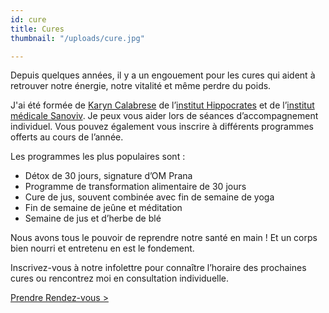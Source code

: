 ```yaml
---
id: cure
title: Cures
thumbnail: "/uploads/cure.jpg"

---
```

Depuis quelques années, il y a un engouement pour les cures qui aident à retrouver notre énergie, notre vitalité et même perdre du poids. 

J'ai été formée de [Karyn Calabrese](https://karynraw.com/) de l’[institut Hippocrates](https://instituthippocrates.com/) et de l’[institut médicale Sanoviv](https://www.sanoviv.com/). Je peux vous aider lors de séances d’accompagnement individuel. Vous pouvez également vous inscrire à différents programmes offerts au cours de l’année.

Les programmes les plus populaires sont :

* Détox de 30 jours, signature d’OM Prana
* Programme de transformation alimentaire de 30 jours
* Cure de jus, souvent combinée avec fin de semaine de yoga
* Fin de semaine de jeûne et méditation
* Semaine de jus et d’herbe de blé

Nous avons tous le pouvoir de reprendre notre santé en main ! Et un corps bien nourri et entretenu en est le fondement.

Inscrivez-vous à notre infolettre pour connaître l’horaire des prochaines cures ou rencontrez moi en consultation individuelle.

[Prendre Rendez-vous >](https://www.gorendezvous.com/homepage/111690)